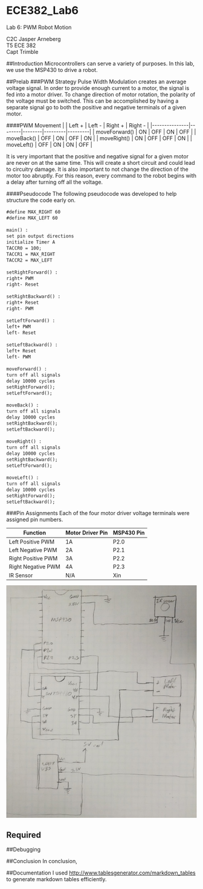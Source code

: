 ECE382_Lab6
===========

Lab 6: PWM Robot Motion

C2C Jasper Arneberg  
T5 ECE 382  
Capt Trimble  

##Introduction
Microcontrollers can serve a variety of purposes. In this lab, we use the MSP430 to drive a robot.

##Prelab
###PWM Strategy
Pulse Width Modulation creates an average voltage signal. In order to provide enough current to a motor, the signal is fed into a motor driver. To change direction of motor rotation, the polarity of the voltage must be switched. This can be accomplished by having a separate signal go to both the positive and negative terminals of a given motor.

####PWM Movement
|               | Left + | Left - | Right + | Right - |
|---------------|--------|--------|---------|---------|
| moveForward() | ON     | OFF    | ON      | OFF     |
| moveBack()    | OFF    | ON     | OFF     | ON      |
| moveRight()    | ON     | OFF    | OFF     | ON      |
| moveLeft()   | OFF    | ON     | ON      | OFF     |

It is very important that the positive and negative signal for a given motor are never on at the same time. This will create a short circuit and could lead to circuitry damage. It is also important to not change the direction of the motor too abruptly. For this reason, every command to the robot begins with a delay after turning off all the voltage.

####Pseudocode
The following pseudocode was developed to help structure the code early on.
```
#define MAX_RIGHT 60
#define MAX_LEFT 60

main() : 
set pin output directions
initialize Timer A
TACCR0 = 100;
TACCR1 = MAX_RIGHT
TACCR2 = MAX_LEFT

setRightForward() : 
right+ PWM
right- Reset

setRightBackward() :
right+ Reset
right- PWM

setLeftForward() : 
left+ PWM
left- Reset

setLeftBackward() :
left+ Reset
left- PWM

moveForward() : 
turn off all signals
delay 10000 cycles
setRightForward();
setLeftForward();

moveBack() :
turn off all signals
delay 10000 cycles
setRightBackward();
setLeftBackward();

moveRight() : 
turn off all signals
delay 10000 cycles
setRightBackward();
setLeftForward();

moveLeft() :
turn off all signals
delay 10000 cycles
setRightForward();
setLeftBackward();
```

###Pin Assignments
Each of the four motor driver voltage terminals were assigned pin numbers.

| Function           | Motor Driver Pin | MSP430 Pin |
|--------------------|------------------|------------|
| Left Positive PWM  | 1A               | P2.0       |
| Left Negative PWM  | 2A               | P2.1       |
| Right Positive PWM | 3A               | P2.2       |
| Right Negative PWM | 4A               | P2.3       |
| IR Sensor          | N/A              | Xin        |

![alt text](https://github.com/JasperArneberg/ECE382_Lab6/blob/master/schematic.png?raw=true "Schematic")

## Required 

##Debugging


##Conclusion
In conclusion,

##Documentation
I used http://www.tablesgenerator.com/markdown_tables to generate markdown tables efficiently. 
